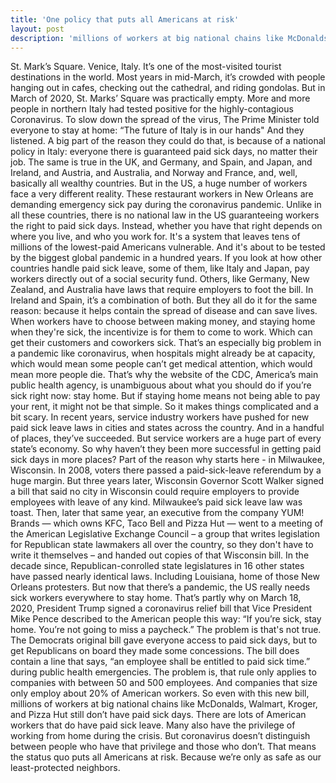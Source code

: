 ```yaml
---
title: 'One policy that puts all Americans at risk'
layout: post
description: 'millions of workers at big national chains like McDonalds, Walmart, Kroger, and Pizza Hut still don’t have paid sick days. There are lots of American workers that do have paid sick leave. Many also have the privilege of working from home during the crisis. But coronavirus doesn’t distinguish between people who have that privilege and those who don’t. That means the status quo puts all Americans at risk.  '
---
```


St. Mark’s Square. Venice, Italy. It’s one of the most-visited tourist destinations in the world. Most years in mid-March, it’s crowded with people hanging out in cafes, checking out the cathedral, and riding gondolas. But in March of 2020, St. Marks’ Square was practically empty. More and more people in northern Italy had tested positive for the highly-contagious Coronavirus. To slow down the spread of the virus, The Prime Minister told everyone to stay at home: “The future of Italy is in our hands" And they listened. A big part of the reason they could do that, is because of a national policy in Italy: everyone there is guaranteed paid sick days, no matter their job. The same is true in the UK, and Germany, and Spain, and Japan, and Ireland, and Austria, and Australia, and Norway and France, and, well, basically all wealthy countries. But in the US, a huge number of workers face a very different reality. These restaurant workers in New Orleans are demanding emergency sick pay during the coronavirus pandemic. Unlike in all these countries, there is no national law in the US guaranteeing workers the right to paid sick days. Instead, whether you have that right depends on where you live, and who you work for. It's a system that leaves tens of millions of the lowest-paid Americans vulnerable. And it's about to be tested by the biggest global pandemic in a hundred years. If you look at how other countries handle paid sick leave, some of them, like Italy and Japan, pay workers directly out of a social security fund. Others, like Germany, New Zealand, and Australia have laws that require employers to foot the bill. In Ireland and Spain, it’s a combination of both. But they all do it for the same reason: because it helps contain the spread of disease and can save lives. When workers have to choose between making money, and staying home when they're sick, the incentivize is for them to come to work. Which can get their customers and coworkers sick. That’s an especially big problem in a pandemic like coronavirus, when hospitals might already be at capacity, which would mean some people can’t get medical attention, which would mean more people die. That’s why the website of the CDC, America’s main public health agency, is unambiguous about what you should do if you’re sick right now: stay home. But if staying home means not being able to pay your rent, it might not be that simple. So it makes things complicated and a bit scary. In recent years, service industry workers have pushed for new paid sick leave laws in cities and states across the country. And in a handful of places, they’ve succeeded. But service workers are a huge part of every state’s economy. So why haven’t they been more successful in getting paid sick days in more places? Part of the reason why starts here - in Milwaukee, Wisconsin. In 2008, voters there passed a paid-sick-leave referendum by a huge margin. But three years later, Wisconsin Governor Scott Walker signed a bill that said no city in Wisconsin could require employers to provide employees with leave of any kind. Milwaukee’s paid sick leave law was toast. Then, later that same year, an executive from the company YUM! Brands — which owns KFC, Taco Bell and Pizza Hut — went to a meeting of the American Legislative Exchange Council – a group that writes legislation for Republican state lawmakers all over the country, so they don't have to write it themselves – and handed out copies of that Wisconsin bill. In the decade since, Republican-conrolled state legislatures in 16 other states have passed nearly identical laws. Including Louisiana, home of those New Orleans protesters. But now that there’s a pandemic, the US really needs sick workers everywhere to stay home. That’s partly why on March 18, 2020, President Trump signed a coronavirus relief bill that Vice President Mike Pence described to the American people this way: “If you’re sick, stay home. You’re not going to miss a paycheck.” The problem is that's not true. The Democrats original bill gave everyone access to paid sick days, but to get Republicans on board they made some concessions. The bill does contain a line that says, “an employee shall be entitled to paid sick time.” during public health emergencies. The problem is, that rule only applies to companies with between 50 and 500 employees. And companies that size only employ about 20% of American workers. So even with this new bill, millions of workers at big national chains like McDonalds, Walmart, Kroger, and Pizza Hut still don’t have paid sick days. There are lots of American workers that do have paid sick leave. Many also have the privilege of working from home during the crisis. But coronavirus doesn’t distinguish between people who have that privilege and those who don’t. That means the status quo puts all Americans at risk. Because we’re only as safe as our least-protected neighbors.
